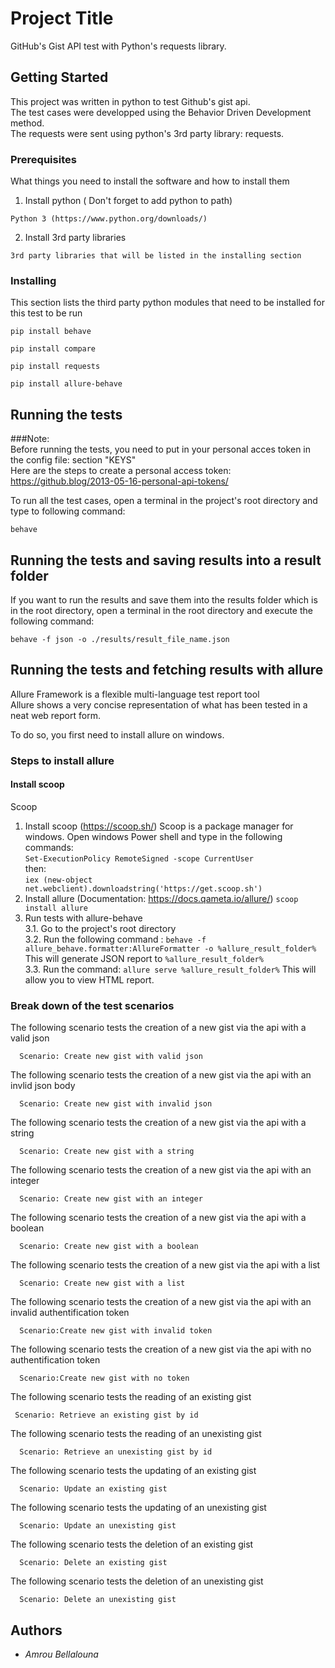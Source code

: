 # Project Title

GitHub's Gist API test with Python's requests library.

## Getting Started

This project was written in python to test Github's gist api.  
The test cases were developped using the Behavior Driven Development method.  
The requests were sent using python's 3rd party library: requests.

### Prerequisites

What things you need to install the software and how to install them

1. Install python ( Don't forget to add python to path)
```
Python 3 (https://www.python.org/downloads/)
```  
2. Install 3rd party libraries
```
3rd party libraries that will be listed in the installing section
```

### Installing

This section lists the third party python modules that need to be installed for this test to be run

```
pip install behave
```

```
pip install compare
```
```
pip install requests
```
```
pip install allure-behave
```


## Running the tests

###Note:  
Before running the tests, you need to put in your personal acces token in the config file: section "KEYS"  
Here are the steps to create a personal access token:  
https://github.blog/2013-05-16-personal-api-tokens/


To run all the test cases, open a terminal in the project's root directory and type to following command:

```
behave
```
## Running the tests and saving results into a result folder

If you want to run the results and save them into the results folder which is in the root directory, open a terminal in the root directory and execute the following command:
```
behave -f json -o ./results/result_file_name.json
```

## Running the tests and fetching results with allure
Allure Framework is a flexible multi-language test report tool  
Allure shows a very concise representation of what has been tested in a neat web report form.  

To do so, you first need to install allure on windows.
### Steps to install allure
#### Install scoop 
Scoop 
1. Install scoop (https://scoop.sh/) 
Scoop is a package manager for windows.
Open windows Power shell and type in the following commands:  
```Set-ExecutionPolicy RemoteSigned -scope CurrentUser```  
then:  
```iex (new-object net.webclient).downloadstring('https://get.scoop.sh')```
2. Install allure (Documentation: https://docs.qameta.io/allure/)
```scoop install allure```
3. Run tests with allure-behave  
3.1. Go to the project's root directory   
3.2. Run the following command : ```behave -f allure_behave.formatter:AllureFormatter -o %allure_result_folder% ```  
This will generate JSON report to ```%allure_result_folder% ```   
3.3. Run the command: ```allure serve %allure_result_folder%```
    This will allow you to view HTML report.


### Break down of the test scenarios

The following scenario tests the creation of a new gist via the api with a valid json

```
  Scenario: Create new gist with valid json
```
The following scenario tests the creation of a new gist via the api with an invlid json body

```
  Scenario: Create new gist with invalid json
```
The following scenario tests the creation of a new gist via the api with a string

```
  Scenario: Create new gist with a string
```
The following scenario tests the creation of a new gist via the api with an integer

```
  Scenario: Create new gist with an integer
```
The following scenario tests the creation of a new gist via the api with a boolean

```
  Scenario: Create new gist with a boolean
```
The following scenario tests the creation of a new gist via the api with a list

```
  Scenario: Create new gist with a list
```
The following scenario tests the creation of a new gist via the api with an invalid authentification token

```
  Scenario:Create new gist with invalid token
```
The following scenario tests the creation of a new gist via the api with no authentification token

```
  Scenario:Create new gist with no token
```
The following scenario tests the reading of an existing gist

```
 Scenario: Retrieve an existing gist by id
```
The following scenario tests the reading of an unexisting gist

```
  Scenario: Retrieve an unexisting gist by id
```
The following scenario tests the updating of an existing gist

```
  Scenario: Update an existing gist
```
The following scenario tests the updating of an unexisting gist

```
  Scenario: Update an unexisting gist
```
The following scenario tests the deletion of an existing gist

```
  Scenario: Delete an existing gist
```
The following scenario tests the deletion of an unexisting gist

```
  Scenario: Delete an unexisting gist
```






## Authors

* *Amrou Bellalouna* 



